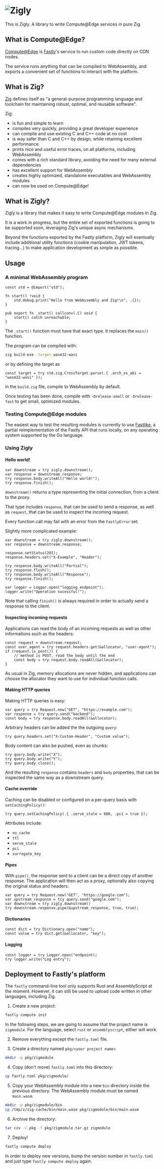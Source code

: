 ![Zigly](logo.png)
========

This is Zigly. A library to write Compute@Edge services in pure Zig.

## What is Compute@Edge?

[Compute@Edge](https://www.fastly.com/products/edge-compute/serverless/) is [Fastly](https://fastly.com)'s service to run custom code directly on CDN nodes.

The service runs anything that can be compiled to WebAssembly, and exports a convenient set of functions to interact with the platform.

## What is Zig?

[Zig](https://ziglang.org) defines itself as "a general-purpose programming language and toolchain for maintaining robust, optimal, and reusable software".

Zig:

- is fun and simple to learn
- compiles very quickly, providing a great developer experience
- can compile and use existing C and C++ code at no cost
- is way safer than C and C++ by design, while retaining excellent performance
- prints nice and useful error traces, on all platforms, including WebAssembly
- comes with a rich standard library, avoiding the need for many external dependencies
- has excellent support for WebAssembly
- creates highly optimized, standalone executables and WebAssembly modules
- can now be used on Compute@Edge!

## What is Zigly?

Zigly is a library that makes it easy to write Compute@Edge modules in Zig.

It is a work in progress, but the entire set of exported functions is going to be supported soon, leveraging Zig's unique async mechanisms.

Beyond the functions exported by the Fastly platform, Zigly will eventually include additional utility functions (cookie manipulation, JWT tokens, tracing...) to make application development as simple as possible.

## Usage

### A minimal WebAssembly program

```zig
const std = @import("std");

fn start() !void {
    std.debug.print("Hello from WebAssembly and Zig!\n", .{});
}

pub export fn _start() callconv(.C) void {
    start() catch unreachable;
}
```

The `_start()` function must have that exact type. It replaces the `main()` function.

The program can be compiled with:

```sh
zig build-exe -target wasm32-wasi
```

or by defining the target as

```zig
const target = try std.zig.CrossTarget.parse(.{ .arch_os_abi = "wasm32-wasi" });
```

in the `build.zig` file, compile to WebAssembly by default.

Once testing has been done, compile with `-Drelease-small` or `-Drelease-fast` to get small, optimized modules.

### Testing Compute@Edge modules

The easiest way to test the resulting modules is currently to use [Fastlike](https://github.com/avidal/fastlike), a partial reimplementation of the Fastly API that runs locally, on any operating system supported by the Go language.

### Using Zigly

#### Hello world!

```zig
var downstream = try zigly.downstream();
var response = downstream.response;
try response.body.writeAll("Hello world!");
try response.finish();
```        

`downstream()` returns a type representing the initial connection, from a client to the proxy.

That type includes `response`, that can be used to send a response, as well as `request`, that can be used to inspect the incoming request.

Every function call may fail with an error from the `FastlyError` set.

Slightly more complicated example:

```zig
var downstream = try zigly.downstream();
var response = downstream.response;

response.setStatus(201);
response.headers.set("X-Example", "Header");

try response.body.writeAll("Partial");
try response.flush();
try response.body.writeAll("Response");
try response.finish();

var logger = Logger.open("logging_endpoint");
logger.write("Operation sucessful!");
```

Note that calling `finish()` is always required in order to actually send a response to the client.

#### Inspecting incoming requests

Applications can read the body of an incoming requests as well as other informations such as the headers:

```zig
const request = downstream.request;
const user_agent = try request.headers.get(&allocator, "user-agent");
if (request.is_post()) {
    // method is POST, read the body until the end
    const body = try request.body.readAll(&allocator);   
}
```

As usual in Zig, memory allocations are never hidden, and applications can choose the allocator they want to use for individual function calls.

#### Making HTTP queries

Making HTTP queries is easy:

```zig
var query = try Request.new("GET", "https://example.com");
var response = try query.send("backend");
const body = try response.body.readAll(&allocator);
```

Arbitrary headers can be added the the outgoing `query`:

```zig
try query.headers.set("X-Custom-Header", "Custom value");
```

Body content can also be pushed, even as chunks:

```zig
try query.body.write("X");
try query.body.write("Y");
try query.body.close();
```

And the resulting `response` contains `headers` and `body` properties, that can be inspected the same way as a downstream query.

#### Cache override

Caching can be disabled or configured on a per-query basis with `setCachingPolicy()`:

```zig
try query.setCachingPolicy(.{ .serve_stale = 600, .pci = true });
```

Attributes include:

- `no_cache`
- `ttl`
- `serve_stale`
- `pci`
- `surrogate_key`

#### Pipes

With `pipe()`, the response sent to a client can be a direct copy of another response. The application will then act as a proxy, optionally also copying the original status and headers.

```zig
var query = try Request.new("GET", "https://google.com");
var upstream_response = try query.send("google.com");
var downstream = try zigly.downstream()
try downstream.response.pipe(&upstream_response, true, true);
```

#### Dictionaries

```zig
const dict = try Dictionary.open("name");
const value = try dict.get(&allocator, "key");
```

#### Logging

```zig
const logger = try Logger.open("endpoint);
try logger.write("Log entry");
```

## Deployment to Fastly's platform

The `fastly` command-line tool only supports Rust and AssemblyScript at the moment.
However, it can still be used to upload code written in other languages, including Zig.

1. Create a new project:

```sh
fastly compute init
```

In the following steps, we are going to assume that the project name is `zigmodule`.
For the language, select `rust` or `assemblyscript`, either will work.

2. Remove everything except the `fastly.toml` file.

3. Create a directory named `pkg/<your project name>`.

```sh
mkdir -p pkg/zigmodule
```

4. Copy (don't move) `fastly.toml` into this directory:

```sh
cp fastly.toml pkg/zigmodule/
```

5. Copy your WebAssembly module into a new `bin` directory inside the previous directory. The WebAssembly module must be named `main.wasm`.

```sh
mkdir -p pkg/zigmodule/bin
cp /tmp/z/zig-cache/bin/main.wasm pkg/zigmodule/bin/main.wasm
```

6. Archive the directory:

```sh
tar czv -C pkg -f pkg/zigmodule.tar.gz zigmodule
```

7. Deploy!

```sh
fastly compute deploy
```

In order to deploy new versions, bump the version number in `fastly.toml` and just type `fastly compute deploy` again.
